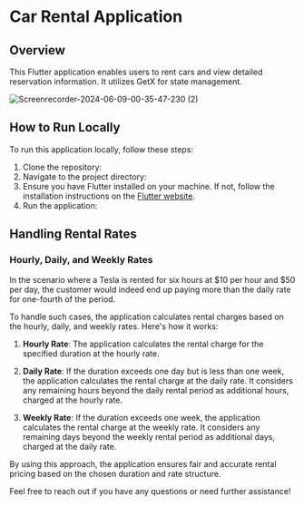 # Car Rental Application

## Overview
This Flutter application enables users to rent cars and view detailed reservation information. It utilizes GetX for state management.

![Screenrecorder-2024-06-09-00-35-47-230 (2)](https://github.com/Noctambulist-007/car_rental/assets/137734510/14c26250-6a8a-45d9-aca4-0cb5a59a14be)

## How to Run Locally
To run this application locally, follow these steps:

1. Clone the repository:
2. Navigate to the project directory:
3. Ensure you have Flutter installed on your machine. If not, follow the installation instructions on the [Flutter website](https://flutter.dev/docs/get-started/install).
4. Run the application:
   
## Handling Rental Rates
### Hourly, Daily, and Weekly Rates
In the scenario where a Tesla is rented for six hours at $10 per hour and $50 per day, the customer would indeed end up paying more than the daily rate for one-fourth of the period.

To handle such cases, the application calculates rental charges based on the hourly, daily, and weekly rates. Here's how it works:

1. **Hourly Rate**: The application calculates the rental charge for the specified duration at the hourly rate.

2. **Daily Rate**: If the duration exceeds one day but is less than one week, the application calculates the rental charge at the daily rate. It considers any remaining hours beyond the daily rental period as additional hours, charged at the hourly rate.

3. **Weekly Rate**: If the duration exceeds one week, the application calculates the rental charge at the weekly rate. It considers any remaining days beyond the weekly rental period as additional days, charged at the daily rate.

By using this approach, the application ensures fair and accurate rental pricing based on the chosen duration and rate structure.

Feel free to reach out if you have any questions or need further assistance!
